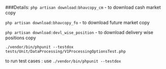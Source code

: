 ###Details:
`php artisan download:bhavcopy_cm` - to download cash market copy

`php artisan download:bhavcopy_fo` - to download future market copy

`php artisan download:devl_wise_position` - to download delivery wise positions copy

`./vendor/bin/phpunit --testdox tests/Unit/DataProcessing/V1ProcessingOptionsTest.php`

to run test cases : use `./vendor/bin/phpunit --testdox`
